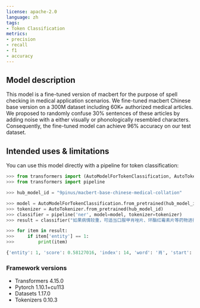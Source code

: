 ```yaml
---
license: apache-2.0
language: zh
tags:
- Token Classification
metrics:
- precision
- recall
- f1
- accuracy
---
```


## Model description

This model is a fine-tuned version of macbert for the purpose of spell checking in medical application scenarios. We fine-tuned macbert Chinese base version on a 300M dataset including 60K+ authorized medical articles. We proposed to randomly confuse 30% sentences of these articles by adding noise with a either visually or phonologically resembled characters. Consequently, the fine-tuned model can achieve 96% accuracy on our test dataset. 

## Intended uses & limitations

You can use this model directly with a pipeline for token classification:
```python
>>> from transformers import (AutoModelForTokenClassification, AutoTokenizer)
>>> from transformers import pipeline

>>> hub_model_id = "9pinus/macbert-base-chinese-medical-collation"

>>> model = AutoModelForTokenClassification.from_pretrained(hub_model_id)
>>> tokenizer = AutoTokenizer.from_pretrained(hub_model_id)
>>> classifier = pipeline('ner', model=model, tokenizer=tokenizer)
>>> result = classifier("如果病情较重，可适当口服甲肖唑片、环酯红霉素片等药物进行抗感染镇痛。")

>>> for item in result:
>>>     if item['entity'] == 1:
>>>         print(item)

{'entity': 1, 'score': 0.58127016, 'index': 14, 'word': '肖', 'start': 13, 'end': 14}

```

### Framework versions

- Transformers 4.15.0
- Pytorch 1.10.1+cu113
- Datasets 1.17.0
- Tokenizers 0.10.3
